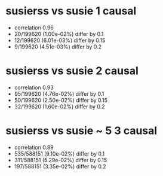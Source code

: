 # susierss vs susie  1 causal

- correlation 0.96
- 20/199620 (1.00e-02%) differ by 0.1
- 12/199620 (6.01e-03%) differ by 0.15
- 9/199620 (4.51e-03%) differ by 0.2


# susierss vs susie  2 causal

- correlation 0.93
- 95/199620 (4.76e-02%) differ by 0.1
- 50/199620 (2.50e-02%) differ by 0.15
- 32/199620 (1.60e-02%) differ by 0.2


# susierss vs susie  ~ 5 3 causal

- correlation 0.89
- 535/588151 (9.10e-02%) differ by 0.1
- 311/588151 (5.29e-02%) differ by 0.15
- 197/588151 (3.35e-02%) differ by 0.2


